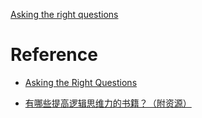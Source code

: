 [Asking the right questions](https://openlibrary.org/works/OL2689285W/Asking_the_right_questions?edition=askingrightquest0000brow)

# Reference

- [Asking the Right Questions](https://book.douban.com/subject/1829747/)

- [有哪些提高逻辑思维力的书籍？（附资源）](https://zhuanlan.zhihu.com/p/63393256)
